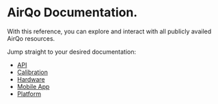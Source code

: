 # AirQo Documentation.

With this reference, you can explore and interact with all publicly availed AirQo resources.

Jump straight to your desired documentation:

- [API](api/)
- [Calibration](calibration/)
- [Hardware](hardware/)
- [Mobile App](mobile_app/)
- [Platform](platform/)
